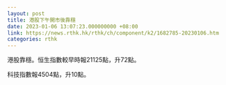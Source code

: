 ```yaml
---
layout: post
title: 港股下午開市後靠穩
date: 2023-01-06 13:07:23.000000000 +08:00
link: https://news.rthk.hk/rthk/ch/component/k2/1682785-20230106.htm
categories: rthk
---
```


港股靠穩。恒生指數較早時報21125點，升72點。

科技指數報4504點，升10點。

